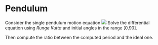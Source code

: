 # Pendulum

Consider the single pendulum motion equation <img src="https://render.githubusercontent.com/render/math?math=\frac{d^2 \theta(t)}{dt^2} = -\frac{g}{l} \sin (\theta(t))">
Solve the differential equation using _Runge Kutta_ and initial angles in the range [0,90]. 

Then compute the ratio between the computed period and the ideal one.

